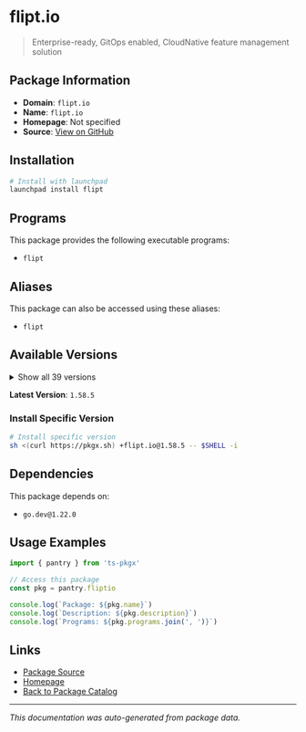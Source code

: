 # flipt.io

> Enterprise-ready, GitOps enabled, CloudNative feature management solution

## Package Information

- **Domain**: `flipt.io`
- **Name**: `flipt.io`
- **Homepage**: Not specified
- **Source**: [View on GitHub](https://github.com/pkgxdev/pantry/tree/main/projects/flipt.io/package.yml)

## Installation

```bash
# Install with launchpad
launchpad install flipt
```

## Programs

This package provides the following executable programs:

- `flipt`

## Aliases

This package can also be accessed using these aliases:

- `flipt`

## Available Versions

<details>
<summary>Show all 39 versions</summary>

- `1.58.5`, `1.58.4`, `1.58.3`, `1.58.2`, `1.58.1`
- `1.58.0`, `1.57.0`, `1.56.0`, `1.55.1`, `1.55.0`
- `1.54.2`, `1.54.1`, `1.54.0`, `1.53.2`, `1.53.1`
- `1.53.0`, `1.52.2`, `1.52.1`, `1.52.0`, `1.51.1`
- `1.51.0`, `1.50.1`, `1.50.0`, `1.49.2`, `1.49.1`
- `1.49.0`, `1.48.1`, `1.48.0`, `1.47.1`, `1.47.0`
- `1.46.3`, `1.46.2`, `1.46.1`, `1.46.0`, `1.45.2`
- `1.45.1`, `1.45.0`, `1.44.1`, `1.44.0`

</details>

**Latest Version**: `1.58.5`

### Install Specific Version

```bash
# Install specific version
sh <(curl https://pkgx.sh) +flipt.io@1.58.5 -- $SHELL -i
```

## Dependencies

This package depends on:

- `go.dev@1.22.0`

## Usage Examples

```typescript
import { pantry } from 'ts-pkgx'

// Access this package
const pkg = pantry.fliptio

console.log(`Package: ${pkg.name}`)
console.log(`Description: ${pkg.description}`)
console.log(`Programs: ${pkg.programs.join(', ')}`)
```

## Links

- [Package Source](https://github.com/pkgxdev/pantry/tree/main/projects/flipt.io/package.yml)
- [Homepage](#)
- [Back to Package Catalog](../package-catalog.md)

---

*This documentation was auto-generated from package data.*
